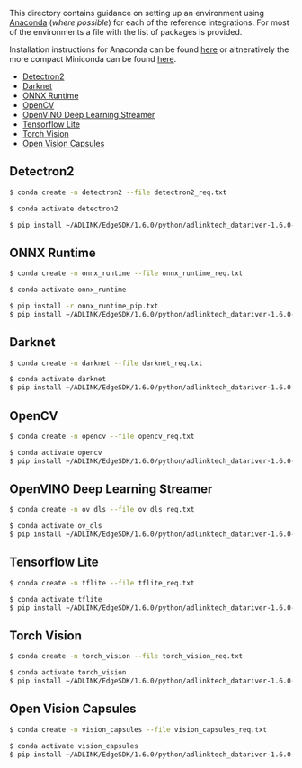 This directory contains guidance on setting up an environment using [Anaconda](https://www.anaconda.com/) (_where possible_) for each of the reference integrations. For most of the environments a file with the list of packages is provided.

Installation instructions for Anaconda can be found [here](https://docs.anaconda.com/anaconda/install/) or altneratively the more compact Miniconda can be found [here](https://docs.conda.io/en/latest/miniconda.html).

- [Detectron2](#detectron2)
- [Darknet](#darknet)
- [ONNX Runtime](#onnxruntime)
- [OpenCV](#OpenCV)
- [OpenVINO Deep Learning Streamer](#ov_dls)
- [Tensorflow Lite](#tflite)
- [Torch Vision](#torch_vision)
- [Open Vision Capsules](#vision_capsules)


<a name="detectron2"/>

## Detectron2
```bash
$ conda create -n detectron2 --file detectron2_req.txt

$ conda activate detectron2

$ pip install ~/ADLINK/EdgeSDK/1.6.0/python/adlinktech_datariver-1.6.0-py2.py3-none-any.whl
```

<a name="onnxruntime"/>

## ONNX Runtime
```bash
$ conda create -n onnx_runtime --file onnx_runtime_req.txt

$ conda activate onnx_runtime

$ pip install -r onnx_runtime_pip.txt
$ pip install ~/ADLINK/EdgeSDK/1.6.0/python/adlinktech_datariver-1.6.0-py2.py3-none-any.whl
```

<a name="darknet"/>

## Darknet
```bash
$ conda create -n darknet --file darknet_req.txt

$ conda activate darknet
$ pip install ~/ADLINK/EdgeSDK/1.6.0/python/adlinktech_datariver-1.6.0-py2.py3-none-any.whl
```

<a name="OpenCV"/>

## OpenCV
```bash
$ conda create -n opencv --file opencv_req.txt

$ conda activate opencv
$ pip install ~/ADLINK/EdgeSDK/1.6.0/python/adlinktech_datariver-1.6.0-py2.py3-none-any.whl
```

<a name="ov_dls"/>

## OpenVINO Deep Learning Streamer
```bash
$ conda create -n ov_dls --file ov_dls_req.txt

$ conda activate ov_dls
$ pip install ~/ADLINK/EdgeSDK/1.6.0/python/adlinktech_datariver-1.6.0-py2.py3-none-any.whl
```

<a name="tflite"/>

## Tensorflow Lite
```bash
$ conda create -n tflite --file tflite_req.txt

$ conda activate tflite
$ pip install ~/ADLINK/EdgeSDK/1.6.0/python/adlinktech_datariver-1.6.0-py2.py3-none-any.whl
```

<a name="torch_vision"/>

## Torch Vision
```bash
$ conda create -n torch_vision --file torch_vision_req.txt

$ conda activate torch_vision
$ pip install ~/ADLINK/EdgeSDK/1.6.0/python/adlinktech_datariver-1.6.0-py2.py3-none-any.whl
```

<a name="vision_capsules"/>

## Open Vision Capsules
```bash
$ conda create -n vision_capsules --file vision_capsules_req.txt

$ conda activate vision_capsules
$ pip install ~/ADLINK/EdgeSDK/1.6.0/python/adlinktech_datariver-1.6.0-py2.py3-none-any.whl
```
